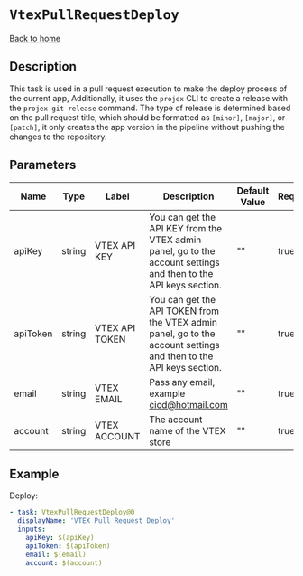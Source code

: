 # `VtexPullRequestDeploy`

[Back to home](../../../../README.md)

## Description

This task is used in a pull request execution to make the deploy process of the current app, Additionally, it uses the `projex` CLI to create a release with the `projex git release` command. The type of release is determined based on the pull request title, which should be formatted as `[minor]`, `[major]`, or `[patch]`, it only creates the app version in the pipeline without pushing the changes to the repository.

## Parameters

| Name     | Type   | Label          | Description                                                                                                       | Default Value | Required |
| -------- | ------ | -------------- | ----------------------------------------------------------------------------------------------------------------- | ------------- | -------- |
| apiKey   | string | VTEX API KEY   | You can get the API KEY from the VTEX admin panel, go to the account settings and then to the API keys section.   | ""            | true     |
| apiToken | string | VTEX API TOKEN | You can get the API TOKEN from the VTEX admin panel, go to the account settings and then to the API keys section. | ""            | true     |
| email    | string | VTEX EMAIL     | Pass any email, example cicd@hotmail.com                                                                          | ""            | true     |
| account  | string | VTEX ACCOUNT   | The account name of the VTEX store                                                                                | ""            | true     |

## Example

Deploy:

```yaml
- task: VtexPullRequestDeploy@0
  displayName: 'VTEX Pull Request Deploy'
  inputs:
    apiKey: $(apiKey)
    apiToken: $(apiToken)
    email: $(email)
    account: $(account)
```
